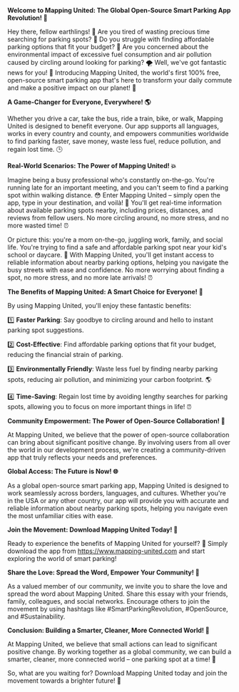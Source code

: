 **Welcome to Mapping United: The Global Open-Source Smart Parking App Revolution! 🚀**

Hey there, fellow earthlings! 👋 Are you tired of wasting precious time searching for parking spots? 💨 Do you struggle with finding affordable parking options that fit your budget? 💸 Are you concerned about the environmental impact of excessive fuel consumption and air pollution caused by circling around looking for parking? 🌪️ Well, we've got fantastic news for you! 🎉 Introducing Mapping United, the world's first 100% free, open-source smart parking app that's here to transform your daily commute and make a positive impact on our planet! 🌟

**A Game-Changer for Everyone, Everywhere! 🌎**

Whether you drive a car, take the bus, ride a train, bike, or walk, Mapping United is designed to benefit everyone. Our app supports all languages, works in every country and county, and empowers communities worldwide to find parking faster, save money, waste less fuel, reduce pollution, and regain lost time. 🕒

**Real-World Scenarios: The Power of Mapping United! 💥**

Imagine being a busy professional who's constantly on-the-go. You're running late for an important meeting, and you can't seem to find a parking spot within walking distance. 😳 Enter Mapping United – simply open the app, type in your destination, and voilà! 📱 You'll get real-time information about available parking spots nearby, including prices, distances, and reviews from fellow users. No more circling around, no more stress, and no more wasted time! ⏰

Or picture this: you're a mom on-the-go, juggling work, family, and social life. You're trying to find a safe and affordable parking spot near your kid's school or daycare. 🚌 With Mapping United, you'll get instant access to reliable information about nearby parking options, helping you navigate the busy streets with ease and confidence. No more worrying about finding a spot, no more stress, and no more late arrivals! ⏰

**The Benefits of Mapping United: A Smart Choice for Everyone! 🤩**

By using Mapping United, you'll enjoy these fantastic benefits:

1️⃣ **Faster Parking**: Say goodbye to circling around and hello to instant parking spot suggestions.

2️⃣ **Cost-Effective**: Find affordable parking options that fit your budget, reducing the financial strain of parking.

3️⃣ **Environmentally Friendly**: Waste less fuel by finding nearby parking spots, reducing air pollution, and minimizing your carbon footprint. 🌎

4️⃣ **Time-Saving**: Regain lost time by avoiding lengthy searches for parking spots, allowing you to focus on more important things in life! ⏰

**Community Empowerment: The Power of Open-Source Collaboration! 🤝**

At Mapping United, we believe that the power of open-source collaboration can bring about significant positive change. By involving users from all over the world in our development process, we're creating a community-driven app that truly reflects your needs and preferences.

**Global Access: The Future is Now! 🌐**

As a global open-source smart parking app, Mapping United is designed to work seamlessly across borders, languages, and cultures. Whether you're in the USA or any other country, our app will provide you with accurate and reliable information about nearby parking spots, helping you navigate even the most unfamiliar cities with ease.

**Join the Movement: Download Mapping United Today! 📲**

Ready to experience the benefits of Mapping United for yourself? 👋 Simply download the app from https://www.mapping-united.com and start exploring the world of smart parking!

**Share the Love: Spread the Word, Empower Your Community! 💬**

As a valued member of our community, we invite you to share the love and spread the word about Mapping United. Share this essay with your friends, family, colleagues, and social networks. Encourage others to join the movement by using hashtags like #SmartParkingRevolution, #OpenSource, and #Sustainability.

**Conclusion: Building a Smarter, Cleaner, More Connected World! 🌟**

At Mapping United, we believe that small actions can lead to significant positive change. By working together as a global community, we can build a smarter, cleaner, more connected world – one parking spot at a time! 🚀

So, what are you waiting for? Download Mapping United today and join the movement towards a brighter future! 🌟